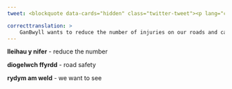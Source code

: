 ```yaml
---
tweet: <blockquote data-cards="hidden" class="twitter-tweet"><p lang="cy" dir="ltr">Mae <a href="https://twitter.com/hashtag/GanBwyll?src=hash&amp;ref_src=twsrc%5Etfw">#GanBwyll</a> eisiau lleihau y nifer o niwediadau sydd ar ein ffyrdd ac mae gyrru’n ofalus yn un fordd o gyfrannu at ddiogelwch ffyrdd Cymru.<br><br>Rydym am weld ffyrdd Cymru yn fwy diogel i bawb! <a href="https://t.co/9yEvd1efzX">pic.twitter.com/9yEvd1efzX</a></p>&mdash; GanBwyll (@GanBwyllCymru) <a href="https://twitter.com/GanBwyllCymru/status/1296854579338870785?ref_src=twsrc%5Etfw">August 21, 2020</a></blockquote> <script async src="https://platform.twitter.com/widgets.js" charset="utf-8"></script>

correcttranslation: >
    GanBwyll wants to reduce the number of injuries on our roads and careful driving is one way of contributing to road safety in Wales. We want to see Welsh roads safer for everyone!
---
```


**lleihau y nifer** - reduce the number

**diogelwch ffyrdd** - road safety

**rydym am weld** - we want to see

